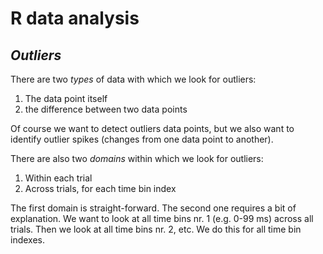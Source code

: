 # R data analysis
## *Outliers*
There are two *types* of data with which we look for outliers:
1) The data point itself
2) the difference between two data points

Of course we want to detect outliers data points, but we also want to identify outlier spikes (changes from one data point to another).

There are also two *domains* within which we look for outliers:
1) Within each trial
2) Across trials, for each time bin index

The first domain is straight-forward. The second one requires a bit of explanation. We want to look at all time bins nr. 1 (e.g. 0-99 ms) across all trials. Then we look at all time bins nr. 2, etc. We do this for all time bin indexes.